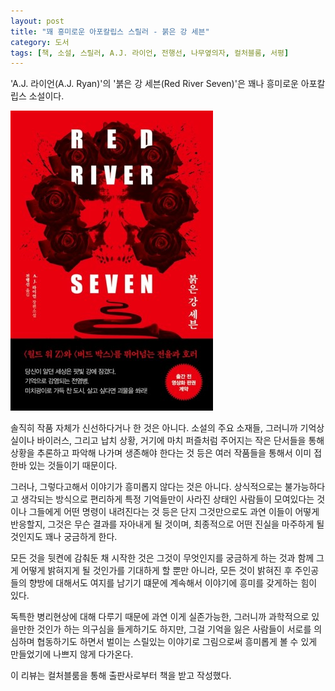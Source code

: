 ```yaml
---
layout: post
title: "꽤 흥미로운 아포칼립스 스릴러 - 붉은 강 세븐"
category: 도서
tags: [책, 소설, 스릴러, A.J. 라이언, 전행선, 나무옆의자, 컬처블룸, 서평]
---
```


'A.J. 라이언(A.J. Ryan)'의
'붉은 강 세븐(Red River Seven)'은
꽤나 흥미로운 아포칼립스 소설이다.

![표지](/images/book/red-river-seven-book.jpg)

솔직히 작품 자체가 신선하다거나 한 것은 아니다.
소설의 주요 소재들,
그러니까 기억상실이나 바이러스, 그리고 납치 상황,
거기에 마치 퍼즐처럼 주어지는 작은 단서들을 통해
상황을 추론하고 파악해 나가며 생존해야 한다는 것 등은
여러 작품들을 통해서 이미 접한바 있는 것들이기 때문이다.

그러나, 그렇다고해서 이야기가 흥미롭지 않다는 것은 아니다.
상식적으로는 불가능하다고 생각되는 방식으로
편리하게 특정 기억들만이 사라진 상태인 사람들이 모여있다는 것이나
그들에게 어떤 명령이 내려진다는 것 등은
단지 그것만으로도 과연 이들이 어떻게 반응할지,
그것은 무슨 결과를 자아내게 될 것이며,
최종적으로 어떤 진실을 마주하게 될 것인지도 꽤나 궁금하게 한다.

모든 것을 뒷켠에 감춰둔 채 시작한 것은
그것이 무엇인지를 궁금하게 하는 것과 함께
그게 어떻게 밝혀지게 될 것인가를 기대하게 할 뿐만 아니라,
모든 것이 밝혀진 후 주인공들의 향방에 대해서도 여지를 남기기 떄문에
계속해서 이야기에 흥미를 갖게하는 힘이 있다.

독특한 병리현상에 대해 다루기 때문에
과연 이게 실존가능한, 그러니까 과학적으로 있을만한 것인가 하는 의구심을 들게하기도 하지만,
그걸 기억을 잃은 사람들이 서로를 의심하며 협동하기도 하면서 벌이는 스릴있는 이야기로 그림으로써
흥미롭게 볼 수 있게 만들었기에 나쁘지 않게 다가온다.



<div class="im im-info">
이 리뷰는 컬처블룸을 통해 출판사로부터 책을 받고 작성했다.
</div>
